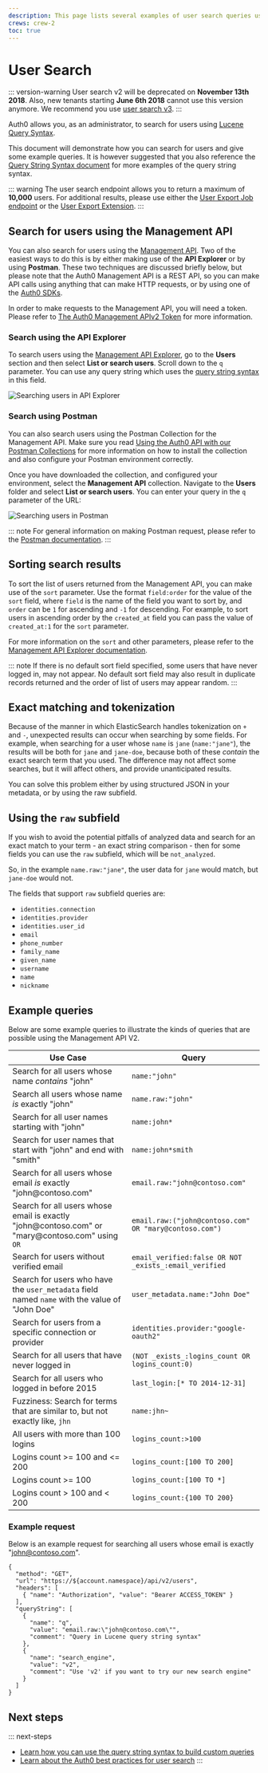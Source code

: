 ```yaml
---
description: This page lists several examples of user search queries using query string syntax.
crews: crew-2
toc: true
---
```


# User Search

::: version-warning
User search v2 will be deprecated on **November 13th 2018**. Also, new tenants starting **June 6th 2018** cannot use this version anymore. We recommend you use [user search v3](/users/search/v3).
:::

Auth0 allows you, as an administrator, to search for users using [Lucene Query Syntax](http://www.lucenetutorial.com/lucene-query-syntax.html).

This document will demonstrate how you can search for users and give some example queries. It is however suggested that you also reference the [Query String Syntax document](/api/management/v2/query-string-syntax) for more examples of the query string syntax.

::: warning
The user search endpoint allows you to return a maximum of **10,000** users. For additional results, please use either the [User Export Job endpoint](/api/management/v2#!/Jobs/post_users_exports) or the [User Export Extension](/extensions/user-import-export).
:::

## Search for users using the Management API

You can also search for users using the [Management API](/api/v2). Two of the easiest ways to do this is by either making use of the **API Explorer** or by using **Postman**. These two techniques are discussed briefly below, but please note that the Auth0 Management API is a REST API, so you can make API calls using anything that can make HTTP requests, or by using one of the [Auth0 SDKs](/support/matrix#sdks).

In order to make requests to the Management API, you will need a token. Please refer to [The Auth0 Management APIv2 Token](/api/management/v2/tokens) for more information.

### Search using the API Explorer

To search users using the [Management API Explorer](/api/management/v2#!/Users/get_users), go to the **Users** section and then select **List or search users**. Scroll down to the `q` parameter. You can use any query string which uses the [query string syntax](/api/management/v2/query-string-syntax) in this field.

![Searching users in API Explorer](/media/articles/api/search-users-api.png)

### Search using Postman

You can also search users using the Postman Collection for the Management API. Make sure you read [Using the Auth0 API with our Postman Collections](/api/postman) for more information on how to install the collection and also configure your Postman environment correctly.

Once you have downloaded the collection, and configured your environment, select the **Management API** collection. Navigate to the **Users** folder and select **List or search users**. You can enter your query in the `q` parameter of the URL:

![Searching users in Postman](/media/articles/api/postman/get-users-postman.png)

::: note
For general information on making Postman request, please refer to the [Postman documentation](https://www.getpostman.com/docs/requests).
:::

## Sorting search results 

To sort the list of users returned from the Management API, you can make use of the `sort` parameter.  Use the format `field:order` for the value of the `sort` field, where `field` is the name of the field you want to sort by, and `order` can be `1` for ascending and `-1` for descending. For example, to sort users in ascending order by the `created_at` field you can pass the value of `created_at:1` for the `sort` parameter. 

For more information on the `sort` and other parameters, please refer to the [Management API Explorer documentation](/api/v2#!/users/get_users).

::: note
If there is no default sort field specified, some users that have never logged in, may not appear. No default sort field may also result in duplicate records returned and the order of list of users may appear random.
:::

## Exact matching and tokenization

Because of the manner in which ElasticSearch handles tokenization on `+` and `-`, unexpected results can occur when searching by some fields. For example, when searching for a user whose `name` is `jane` (`name:"jane"`), the results will be both for `jane` and `jane-doe`, because both of these _contain_ the exact search term that you used. The difference may not affect some searches, but it will affect others, and provide unanticipated results.

You can solve this problem either by using structured JSON in your metadata, or by using the raw subfield.

## Using the `raw` subfield

If you wish to avoid the potential pitfalls of analyzed data and search for an exact match to your term - an exact string comparison - then for some fields you can use the `raw` subfield, which will be `not_analyzed`.

So, in the example `name.raw:"jane"`, the user data for `jane` would match, but `jane-doe` would not.

The fields that support `raw` subfield queries are:

* `identities.connection⁠⁠⁠⁠`
* ⁠⁠⁠⁠`identities.provider⁠⁠⁠⁠`
* ⁠⁠⁠⁠`identities.user_id⁠⁠⁠⁠`
* ⁠⁠⁠⁠`email⁠`
* ⁠⁠⁠⁠`phone_number⁠⁠`
* ⁠⁠⁠⁠`family_name⁠⁠⁠⁠`
* ⁠⁠⁠⁠`given_name⁠⁠⁠⁠`
* ⁠⁠⁠⁠`username⁠⁠⁠⁠`
* ⁠⁠⁠⁠`name⁠⁠`
* ⁠⁠⁠⁠`nickname`

## Example queries

Below are some example queries to illustrate the kinds of queries that are possible using the Management API V2.

Use Case | Query
---------|----------
Search for all users whose name _contains_ "john" | `name:"john"`
Search all users whose name _is_ exactly "john" | `name.raw:"john"`
Search for all user names starting with "john" | `name:john*`
Search for user names that start with "john" and end with "smith" | `name:john*smith`
Search for all users whose email _is_ exactly "john@contoso\.com" | `email.raw:"john@contoso.com"`
Search for all users whose email is exactly "john@contoso\.com" or "mary@contoso\.com" using `OR` | `email.raw:("john@contoso.com" OR "mary@contoso.com")`
Search for users without verified email | `email_verified:false OR NOT _exists_:email_verified`
Search for users who have the `user_metadata` field named `name` with the value of "John Doe" | `user_metadata.name:"John Doe"`
Search for users from a specific connection or provider | `identities.provider:"google-oauth2"`
Search for all users that have never logged in | `(NOT _exists_:logins_count OR logins_count:0)` 
Search for all users who logged in before 2015 | `last_login:[* TO 2014-12-31]`
Fuzziness: Search for terms that are similar to, but not exactly like, `jhn` | `name:jhn~`
All users with more than 100 logins | `logins_count:>100`
Logins count >= 100 and <= 200 | `logins_count:[100 TO 200]`
Logins count >= 100 | `logins_count:[100 TO *]`
Logins count > 100 and < 200 | `logins_count:{100 TO 200}`

### Example request

Below is an example request for searching all users whose email is exactly "john@contoso.com".

```har
{
  "method": "GET",
  "url": "https://${account.namespace}/api/v2/users",
  "headers": [
    { "name": "Authorization", "value": "Bearer ACCESS_TOKEN" }
  ],
  "queryString": [
    {
      "name": "q",
      "value": "email.raw:\"john@contoso.com\"",
      "comment": "Query in Lucene query string syntax"
    },
    {
      "name": "search_engine",
      "value": "v2",
      "comment": "Use 'v2' if you want to try our new search engine"
    }
  ]
}
```

## Next steps

::: next-steps
* [Learn how you can use the query string syntax to build custom queries](/users/search/v2/query-syntax)
* [Learn about the Auth0 best practices for user search](/users/search/best-practices)
:::
